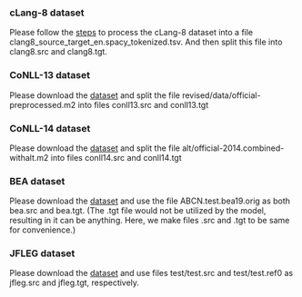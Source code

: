 ### cLang-8 dataset
Please follow the [steps](https://github.com/google-research-datasets/clang8) to process the cLang-8 dataset into a file clang8_source_target_en.spacy_tokenized.tsv.
And then split this file into clang8.src and clang8.tgt.

### CoNLL-13 dataset
Please download the [dataset](https://www.comp.nus.edu.sg/~nlp/conll13st/release2.3.1.tar.gz) and split the file revised/data/official-preprocessed.m2 into files conll13.src and conll13.tgt

### CoNLL-14 dataset
Please download the [dataset](https://www.comp.nus.edu.sg/~nlp/conll14st/conll14st-test-data.tar.gz) and split the file alt/official-2014.combined-withalt.m2 into files conll14.src and conll14.tgt

### BEA dataset
Please download the [dataset](https://competitions.codalab.org/competitions/20229) and use the file ABCN.test.bea19.orig as both bea.src and bea.tgt. (The .tgt file would not be utilized by the model, resulting in it can be anything. Here, we make files .src and .tgt to be same for convenience.) 

### JFLEG dataset
Please download the [dataset](https://github.com/keisks/jfleg) and use files test/test.src and test/test.ref0 as jfleg.src and jfleg.tgt, respectively.
